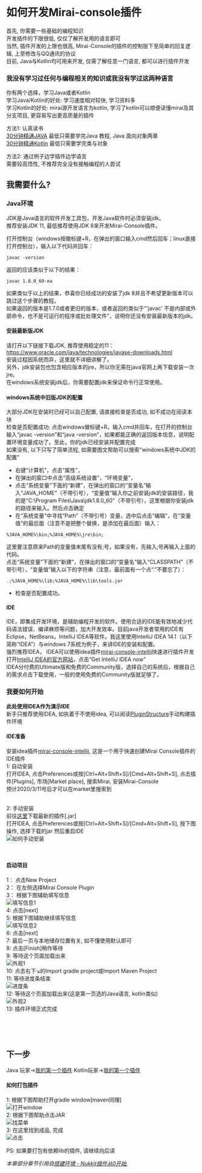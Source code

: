 # 如何开发Mirai-console插件


#### 
首先, 你需要一些基础的编程知识<br> 
开发插件的下限很低, 仅仅了解开发用的语言即可<br>
当然, 插件开发的上限也很高, Mirai-Console的插件的控制层下至简单的回复逻辑, 上至修改与QQ通讯的协议<br>
目前, Java与Kotlin均可用来开发, 仅需了解任意一门语言, 都可以进行插件开发<br>

### 我没有学习过任何与编程相关的知识或我没有学过这两种语言
你有两个选择，学习Java或者Kotlin<br> 
学习Java/Kotlin的好处: 学习速度相对较快, 学习资料多<br> 
学习Kotlin的好处: mirai源开发语言为kotlin, 学习了kotlin可以顺便读懂mirai及其分支项目, 更容易写出更高质量的插件<br> 

方法1: 认真读书<br> 
[30分钟精通JAVA](https://www.runoob.com/java/java-tutorial.html) 最低只需要学完Java 教程, Java 面向对象两章<br> 
[30分钟精通Kotlin](https://www.kotlincn.net/docs/reference/) 最低只需要学完类与对象<br> 

方法2: 通过例子边学插件边学语言<br> 
需要较高悟性, 不推荐完全没有接触编程的人尝试<br> 
## 我需要什么?
### Java环境
JDK是Java语言的软件开发工具包，开发Java软件时必须安装jdk。<br>
推荐安装JDK 11, 最低推荐使用JDK 8来开发Mirai-Console插件。<br> 


打开控制台（windows按徽标键+R，在弹出的窗口输入cmd然后回车；linux直接打开控制台），输入以下代码并回车：
```$xslt
javac -version
```
返回的应该类似于以下的结果：
```$xslt
javac 1.8.0_60-ea
```
如果类似于以上的结果，恭喜你已经成功的安装了jdk 8并且不希望更新版本可以跳过这个步骤的教程。<br> 
如果返回的版本是1.7.0或者更旧的版本，或者返回的类似于“'javac' 不是内部或外部命令，也不是可运行的程序或批处理文件”，说明你还没有安装最新版本的jdk。<br> 

#### 安装最新版JDK
请打开以下链接下载JDK, 推荐使用稳定的11：https://www.oracle.com/java/technologies/javase-downloads.html<br> 
安装过程因系统而异，这里就不详细讲解了。<br> 
另外，jdk安装包也包含相应版本的jre，所以你无需在java官网上再下载安装一次jre。<br> 
在windows系统安装jdk后，你需要配置jdk来保证命令行正常使用。<br> 
#### windows系统中旧版JDK的配置
大部分JDK在安装时已经可以自己配置, 请直接检查是否成功, 如不成功在阅读本块<br> 
检查是否配置成功: 点击windows徽标键+R，输入cmd并回车，在打开的控制台输入“javac -version”和“java -version”，如果都能正确的返回版本信息，说明配置环境变量成功了。至此，你的jdk已经安装并配置完成<br> 
如果没有, 以下只写了简单流程, 如需要图文帮助可以搜索"windows系统中JDK的配置"<br> 
- 右键“计算机”，点击“属性”，<br> 
- 在弹出的窗口中点击“高级系统设置”，“环境变量”，<br> 
- 点击“系统变量”下面的“新建”，在弹出的窗口的“变量名”输入“JAVA_HOME”（不带引号），“变量值”输入你之前安装jdk的安装路径，我的是“C:\Program Files\Java\jdk1.8.0_60”（不带引号），这里根据你安装jdk的路径来输入。然后点击确定<br> 
- 在“系统变量”中寻找“Path”（不带引号）变量，选中后点击“编辑”，在“变量值”的最后面（注意不是把整个替换，是添加在最后面）输入：
```$xslt
%JAVA_HOME%\bin;%JAVA_HOME%\jre\bin;
```
这里要注意原来Path的变量值末尾有没有;号，如果没有，先输入;号再输入上面的代码。<br> 
点击“系统变量”下面的“新建”，在弹出的窗口的“变量名”输入“CLASSPATH”（不带引号），“变量值”输入以下的字符串（注意，最前面有一个点“.”不要忘了）：
```$xslt
.;%JAVA_HOME%\lib;%JAVA_HOME%\lib\tools.jar
```
- 检查是否配置成功。
#### IDE
IDE，即集成开发环境，是辅助编程开发的软件。使用合适的IDE能有效地减少代码语法错误、编译麻烦等问题，加大开发效率。目前java开发者常用的IDE有Eclipse，NetBeans，IntelliJ IDEA等软件。我这里使用IntelliJ IDEA 14.1（以下简称“IDEA”）与windows 7系统为例子，来讲IDE的安装和配置。<br>
强烈推荐IDEA， IDEA可以使用idea插件[mirai-console-intellij](https://github.com/mamoe/mirai-console-intellij)快速进行插件开发
<br>
打开[IntelliJ IDEA的官方网站]( http://www.jetbrains.com/idea/)，点击“Get IntelliJ IDEA now”
<br>
IDEA分付费的Ultimate版和免费的Community版，选择自己的系统后，根据自己的需求点击下载使用，一般的使用免费的Community版就足够了。
<br>

### 我要如何开始
**此处使用IDEA作为演示IDE**<br>
新手只推荐使用IDEA, 如执着于不使用idea, 可以阅读[PluginStructure](PluginStructure.MD)手动构建插件环境<br>

#### IDE准备
安装idea插件[mirai-console-intellij](https://github.com/mamoe/mirai-console-intellij), 这是一个用于快速创建Mirai Console插件的IDE插件 <br>
1: 自动安装<br>
打开IDEA, 点击Preferences或按[Ctrl+Alt+Shift+S]/[Cmd+Alt+Shift+S], 点击插件[Plugins], 市场[Market place], 搜索Mirai, 安装Mirai-Console<br>
预计2020/3/11号后才可以在market里搜索到<br>
<br>

2: 手动安装<br>
前往[这里](https://github.com/mamoe/mirai-console-intellij/releases)下载最新的插件[.jar]<BR>
打开IDEA, 点击Preferences或按[Ctrl+Alt+Shift+S]/[Cmd+Alt+Shift+S], 按下图操作, 选择下载的jar 然后重启IDE<br>
![如何手动安装](assets/ideaInstall.png)

<br>

#### 启动项目
1： 点击New Project<br>
2： 在左侧选择Mirai Console Plugin<br>
3： 根据下图辅助填写信息<br>
![填写信息1](assets/ideaplugin1.jpg)<br>
4:  点击[next]<br>
5:  根据下图辅助继续填写信息<br>
![填写信息2](assets/ideaplugin2.jpg)<br>
6:  点击[next]<br>
7:  最后一页与本地储存位置有关, 如不懂使用默认即可<br>
8:  点击[Finish]稍作等待<br>
9:  等待这个页面加载出来<br>
![外观1](assets/ideaplugin3.png)<br>
10: 点击右下↘的Import gradle project或Import Maven Project<br>
11: 等待进度条结束<br>
![进度条](assets/ideaplugin4.png)<br>
12: 等待这个页面加载出来(这是第一页选的Java语言, kotlin类似)<br>
![外观2](assets/ideaplugin5.png)<br>
13: 插件环境正式完成<br>


<br>
<br>
<br>

## 下一步

Java  玩家->[我的第一个插件](https://github.com/mamoe/mirai-console/PluginDocs/java/MyFirstPlugin.MD)
Kotlin玩家->[我的第一个插件](https://github.com/mamoe/mirai-console/PluginDocs/kotlin/MyFirstPlugin.MD)

#### 如何打包插件
1: 根据下图帮助打开gradle window[maven同理]<br>
![打开window](assets/ideaplugin6.jpg)<br>
2: 根据下图帮助点击JAR<br>
![找菜单](assets/ideaplugin7.png)<br>
3: 在这里找到成品, 完成<br>
![点击](assets/ideaplugin8.png)<br>

PS: 如果要打包有依赖lib的插件, 请继续向后读<br>

    

<i>本章部分章节引用自[搭建环境 - Nukkit插件从0开始](https://www.cnblogs.com/xtypr/p/nukkit_plugin_start_from_0_build_environment.html),</i>


